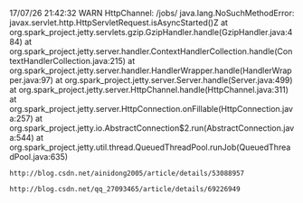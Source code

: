 17/07/26 21:42:32 WARN HttpChannel: /jobs/
java.lang.NoSuchMethodError: javax.servlet.http.HttpServletRequest.isAsyncStarted()Z
	at org.spark_project.jetty.servlets.gzip.GzipHandler.handle(GzipHandler.java:484)
	at org.spark_project.jetty.server.handler.ContextHandlerCollection.handle(ContextHandlerCollection.java:215)
	at org.spark_project.jetty.server.handler.HandlerWrapper.handle(HandlerWrapper.java:97)
	at org.spark_project.jetty.server.Server.handle(Server.java:499)
	at org.spark_project.jetty.server.HttpChannel.handle(HttpChannel.java:311)
	at org.spark_project.jetty.server.HttpConnection.onFillable(HttpConnection.java:257)
	at org.spark_project.jetty.io.AbstractConnection$2.run(AbstractConnection.java:544)
	at org.spark_project.jetty.util.thread.QueuedThreadPool.runJob(QueuedThreadPool.java:635)



	http://blog.csdn.net/ainidong2005/article/details/53088957

	http://blog.csdn.net/qq_27093465/article/details/69226949